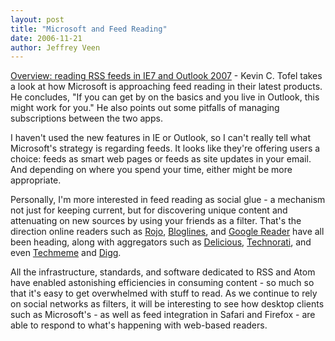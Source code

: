 ```yaml
--- 
layout: post
title: "Microsoft and Feed Reading"
date: 2006-11-21
author: Jeffrey Veen
---
```

<a href="http://jkontherun.blogs.com/jkontherun/2006/11/rss_feed_readin.html">Overview: reading RSS feeds in IE7 and Outlook 2007</a> - Kevin C. Tofel takes a look at how Microsoft is approaching feed reading in their latest products. He concludes, "If you can get by on the basics and you live in Outlook, this might work for you." He also points out some pitfalls of managing subscriptions between the two apps.

I haven't used the new features in IE or Outlook, so I can't really tell what Microsoft's strategy is regarding feeds. It looks like they're offering users a choice: feeds as smart web pages or feeds as site updates in your email. And depending on where you spend your time, either might be more appropriate.

Personally, I'm more interested in feed reading as social glue - a mechanism not just for keeping current, but for discovering unique content and attenuating on new sources by using your friends as a filter. That's the direction online readers such as <a href="http://www.rojo.com/">Rojo</a>, <a href="http://www.bloglines.com/">Bloglines</a>, and <a href="http://www.google.com/reader/">Google Reader</a> have all been heading, along with aggregators such as <a href="http://delicious.com">Delicious</a>, <a href="http://technorati.com/">Technorati</a>, and even <a href="http://techmeme.com/">Techmeme</a> and <a href="http://digg.com/">Digg</a>.

All the infrastructure, standards, and software dedicated to RSS and Atom have enabled astonishing efficiencies in consuming content - so much so that it's easy to get overwhelmed with stuff to read. As we continue to rely on social networks as filters, it will be interesting to see how desktop clients such as Microsoft's - as well as feed integration in Safari and Firefox - are able to respond to what's happening with web-based readers.
&#8203;